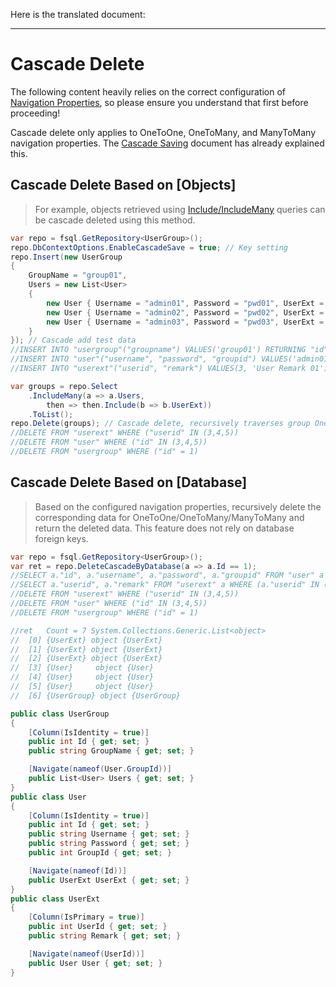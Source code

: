 Here is the translated document:

---

# Cascade Delete

The following content heavily relies on the correct configuration of [Navigation Properties](navigate-attribute.md), so please ensure you understand that first before proceeding!

Cascade delete only applies to OneToOne, OneToMany, and ManyToMany navigation properties. The [Cascade Saving](cascade-saving.md) document has already explained this.

## Cascade Delete Based on [Objects]

> For example, objects retrieved using [Include/IncludeMany](select-include.md#_2-navigation-properties-manytoone-onetoone) queries can be cascade deleted using this method.

```csharp
var repo = fsql.GetRepository<UserGroup>();
repo.DbContextOptions.EnableCascadeSave = true; // Key setting
repo.Insert(new UserGroup
{
    GroupName = "group01",
    Users = new List<User>
    {
        new User { Username = "admin01", Password = "pwd01", UserExt = new UserExt { Remark = "User Remark 01" } },
        new User { Username = "admin02", Password = "pwd02", UserExt = new UserExt { Remark = "User Remark 02" } },
        new User { Username = "admin03", Password = "pwd03", UserExt = new UserExt { Remark = "User Remark 03" } },
    }
}); // Cascade add test data
//INSERT INTO "usergroup"("groupname") VALUES('group01') RETURNING "id"
//INSERT INTO "user"("username", "password", "groupid") VALUES('admin01', 'pwd01', 1), ('admin02', 'pwd02', 1), ('admin03', 'pwd03', 1) RETURNING "id" as "Id", "username" as "Username", "password" as "Password", "groupid" as "GroupId"
//INSERT INTO "userext"("userid", "remark") VALUES(3, 'User Remark 01'), (4, 'User Remark 02'), (5, 'User Remark 03')

var groups = repo.Select
    .IncludeMany(a => a.Users, 
        then => then.Include(b => b.UserExt))
    .ToList();
repo.Delete(groups); // Cascade delete, recursively traverses group OneToOne/OneToMany/ManyToMany navigation properties
//DELETE FROM "userext" WHERE ("userid" IN (3,4,5))
//DELETE FROM "user" WHERE ("id" IN (3,4,5))
//DELETE FROM "usergroup" WHERE ("id" = 1)
```

## Cascade Delete Based on [Database]

> Based on the configured navigation properties, recursively delete the corresponding data for OneToOne/OneToMany/ManyToMany and return the deleted data. This feature does not rely on database foreign keys.

```csharp
var repo = fsql.GetRepository<UserGroup>();
var ret = repo.DeleteCascadeByDatabase(a => a.Id == 1);
//SELECT a."id", a."username", a."password", a."groupid" FROM "user" a WHERE (a."groupid" = 1)
//SELECT a."userid", a."remark" FROM "userext" a WHERE (a."userid" IN (3,4,5))
//DELETE FROM "userext" WHERE ("userid" IN (3,4,5))
//DELETE FROM "user" WHERE ("id" IN (3,4,5))
//DELETE FROM "usergroup" WHERE ("id" = 1)

//ret   Count = 7 System.Collections.Generic.List<object>
//  [0] {UserExt} object {UserExt}
//  [1] {UserExt} object {UserExt}
//  [2] {UserExt} object {UserExt}
//  [3] {User}     object {User}
//  [4] {User}     object {User}
//  [5] {User}     object {User}
//  [6] {UserGroup} object {UserGroup}

public class UserGroup
{
    [Column(IsIdentity = true)]
    public int Id { get; set; }
    public string GroupName { get; set; }

    [Navigate(nameof(User.GroupId))]
    public List<User> Users { get; set; }
}
public class User
{
    [Column(IsIdentity = true)]
    public int Id { get; set; }
    public string Username { get; set; }
    public string Password { get; set; }
    public int GroupId { get; set; }

    [Navigate(nameof(Id))]
    public UserExt UserExt { get; set; }
}
public class UserExt
{
    [Column(IsPrimary = true)]
    public int UserId { get; set; }
    public string Remark { get; set; }

    [Navigate(nameof(UserId))]
    public User User { get; set; }
}
```